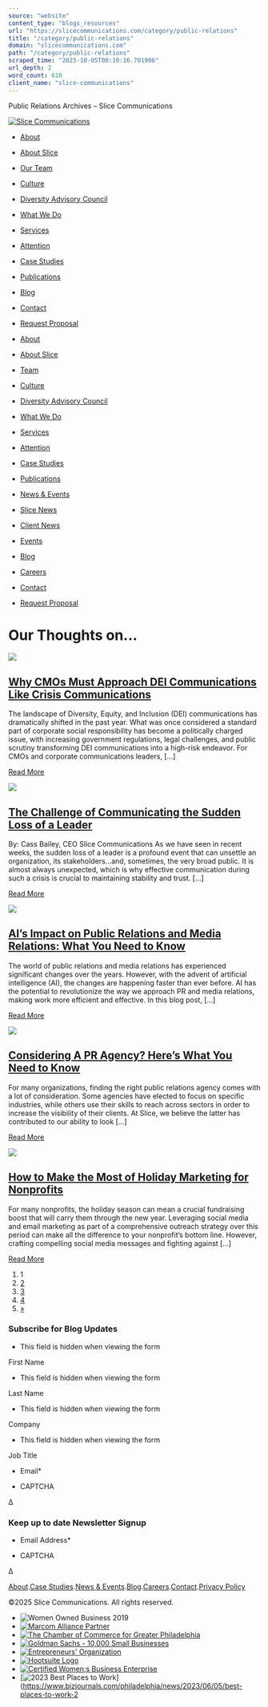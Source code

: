```yaml
---
source: "website"
content_type: "blogs_resources"
url: "https://slicecommunications.com/category/public-relations"
title: "/category/public-relations"
domain: "slicecommunications.com"
path: "/category/public-relations"
scraped_time: "2025-10-05T00:10:16.701906"
url_depth: 2
word_count: 610
client_name: "slice-communications"
---
```


Public Relations Archives – Slice Communications

[![Slice Communications](https://slicecommunications.com/wp-content/uploads/2024/09/Slice-logo-reverse-rgb-1200.png)](/)

*   [About](/about)

*   [About Slice](/about)
*   [Our Team](/team)
*   [Culture](/culture)
*   [Diversity Advisory Council](/dac)

*   [What We Do](/our-services)

*   [Services](/our-services)
*   [Attention](/attention)

*   [Case Studies](/our-case-studies)

*   [Publications](/our-publications)

*   [Blog](/blog)

*   [Contact](/contact)

*   [Request Proposal](/request-a-proposal)

*   [About](/about)

*   [About Slice](/about)
*   [Team](/team)
*   [Culture](/culture)
*   [Diversity Advisory Council](/dac)
*   [What We Do](/our-services)

*   [Services](/our-services)
*   [Attention](/attention)
*   [Case Studies](/our-case-studies)
*   [Publications](/our-publications)
*   [News & Events](/news-and-events)

*   [Slice News](/news-and-events/slice-news)
*   [Client News](/news-and-events/client-news)
*   [Events](/events)
*   [Blog](/blog)
*   [Careers](/jobs)
*   [Contact](/contact)
*   [Request Proposal](/request-a-proposal)

# Our Thoughts on...

[![](https://slicecommunications.com/wp-content/uploads/2025/02/1739887654697-380x214.jpg)](https://slicecommunications.com/blog/why-cmos-must-approach-dei-communications-like-crisis-communications)

## [Why CMOs Must Approach DEI Communications Like Crisis Communications](https://slicecommunications.com/blog/why-cmos-must-approach-dei-communications-like-crisis-communications)

The landscape of Diversity, Equity, and Inclusion (DEI) communications has dramatically shifted in the past year. What was once considered a standard part of corporate social responsibility has become a politically charged issue, with increasing government regulations, legal challenges, and public scrutiny transforming DEI communications into a high-risk endeavor. For CMOs and corporate communications leaders, \[…\]

[Read More](https://slicecommunications.com/blog/why-cmos-must-approach-dei-communications-like-crisis-communications)

[![](https://slicecommunications.com/wp-content/uploads/2024/12/Crisis-Banner-Cass-7-380x127.png)](https://slicecommunications.com/blog/the-challenge-of-communicating-the-sudden-loss-of-a-leader)

## [The Challenge of Communicating the Sudden Loss of a Leader](https://slicecommunications.com/blog/the-challenge-of-communicating-the-sudden-loss-of-a-leader)

By: Cass Bailey, CEO Slice Communications As we have seen in recent weeks, the sudden loss of a leader is a profound event that can unsettle an organization, its stakeholders…and, sometimes, the very broad public. It is almost always unexpected, which is why effective communication during such a crisis is crucial to maintaining stability and trust. \[…\]

[Read More](https://slicecommunications.com/blog/the-challenge-of-communicating-the-sudden-loss-of-a-leader)

[![](https://slicecommunications.com/wp-content/uploads/2023/05/Slice-Blog-Cover-Sara-SSS-380x200.png)](https://slicecommunications.com/blog/ai-impact-on-public-relations-and-media-relations-what-you-need-to-know)

## [AI’s Impact on Public Relations and Media Relations: What You Need to Know](https://slicecommunications.com/blog/ai-impact-on-public-relations-and-media-relations-what-you-need-to-know)

The world of public relations and media relations has experienced significant changes over the years. However, with the advent of artificial intelligence (AI), the changes are happening faster than ever before. AI has the potential to revolutionize the way we approach PR and media relations, making work more efficient and effective. In this blog post, \[…\]

[Read More](https://slicecommunications.com/blog/ai-impact-on-public-relations-and-media-relations-what-you-need-to-know)

[![](https://slicecommunications.com/wp-content/uploads/2023/02/Slice-blog-covers-2-380x200.png)](https://slicecommunications.com/blog/considering-a-pr-agency-heres-what-you-need-to-know)

## [**Considering A PR Agency? Here’s What You Need to Know**](https://slicecommunications.com/blog/considering-a-pr-agency-heres-what-you-need-to-know)

For many organizations, finding the right public relations agency comes with a lot of consideration. Some agencies have elected to focus on specific industries, while others use their skills to reach across sectors in order to increase the visibility of their clients. At Slice, we believe the latter has contributed to our ability to look \[…\]

[Read More](https://slicecommunications.com/blog/considering-a-pr-agency-heres-what-you-need-to-know)

[![](https://slicecommunications.com/wp-content/uploads/2022/12/Slice-blog-covers-1-1-380x200.png)](https://slicecommunications.com/blog/how-to-make-the-most-of-the-holiday-marketing-for-nonprofits)

## [How to Make the Most of Holiday Marketing for Nonprofits](https://slicecommunications.com/blog/how-to-make-the-most-of-the-holiday-marketing-for-nonprofits)

For many nonprofits, the holiday season can mean a crucial fundraising boost that will carry them through the new year. Leveraging social media and email marketing as part of a comprehensive outreach strategy over this period can make all the difference to your nonprofit’s bottom line. However, crafting compelling social media messages and fighting against \[…\]

[Read More](https://slicecommunications.com/blog/how-to-make-the-most-of-the-holiday-marketing-for-nonprofits)

1.  1
2.  [2](https://slicecommunications.com/category/public-relations/page/2 "2")
3.  [3](https://slicecommunications.com/category/public-relations/page/3 "3")
4.  [4](https://slicecommunications.com/category/public-relations/page/4 "4")
5.  [»](https://slicecommunications.com/category/public-relations/page/2)

### Subscribe for Blog Updates

*   This field is hidden when viewing the form

First Name

*   This field is hidden when viewing the form

Last Name

*   This field is hidden when viewing the form

Company

*   This field is hidden when viewing the form

Job Title

*   Email\*

*   CAPTCHA

Δ

### Keep up to date Newsletter Signup

*   Email Address\*

*   CAPTCHA

Δ

[](https://www.facebook.com/SliceCommunications/)[](https://twitter.com/SliceComm)[](https://www.linkedin.com/company/slice-communications/)[](https://www.instagram.com/slicecomm/)

[About](/about).[Case Studies](/our-case-studies).[News & Events](/news-and-events).[Blog](/blog).[Careers](/jobs).[Contact](/contact).[Privacy Policy](https://slicecommunications.com/wp-content/uploads/2024/10/Slice-Website-Privacy-Policy-2024.pdf)

©2025 Slice Communications. All rights reserved.

*   ![Women Owned Business 2019](https://slicecommunications.com/wp-content/themes/slice/images/women-owned.png "Marcom Alliance Partner")
*   [![Marcom Alliance Partner](https://slicecommunications.com/wp-content/themes/slice/images/marcom.png "Marcom Alliance Partner")](https://www.marcomalliance.com/)
*   [![The Chamber of Commerce for Greater Philadelphia](https://slicecommunications.com/wp-content/themes/slice/images/chamber.png "The Chamber of Commerce for Greater Philadelphia")](https://chamberphl.com/)
*   [![Goldman Sachs - 10,000 Small Businesses](https://slicecommunications.com/wp-content/themes/slice/images/goldman.png "Goldman Sachs - 10,000 Small Businesses")](https://www.goldmansachs.com/citizenship/10000-small-businesses/US/index.html)
*   [![Entrepreneurs' Organization](https://slicecommunications.com/wp-content/themes/slice/images/eo.png "Entrepreneurs' Organization")](https://www.eophiladelphia.com)
*   [![Hootsuite Logo](https://slicecommunications.com/wp-content/uploads/2023/06/Hootsuite-Logo-White.png "Hootsuite logo")](https://www.hootsuite.com/)
*   [![Certified Women;s Business Enterprise](https://slicecommunications.com/wp-content/themes/slice/images/wbenc.png "Certified Women;s Business Enterprise")](https://www.wbenc.org/)
*   [![2023 Best Places to Work](https://slicecommunications.com/wp-content/uploads/2023/09/f6020bcd-0740-4346-b95c-25d33842953a.png "2023 Best Places to Work")](https://www.bizjournals.com/philadelphia/news/2023/06/05/best-places-to-work-2